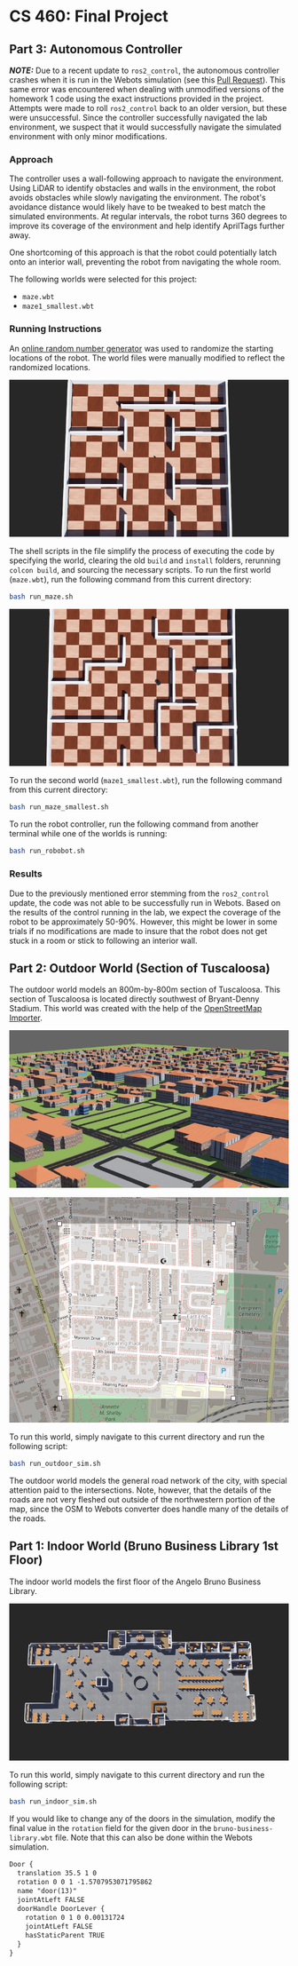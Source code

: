 # CS 460: Final Project

## Part 3: Autonomous Controller

**_NOTE:_** Due to a recent update to `ros2_control`, the autonomous controller crashes when it is run in the Webots simulation (see this [Pull Request](https://github.com/cyberbotics/webots_ros2/pull/1011)). This same error was encountered when dealing with unmodified versions of the homework 1 code using the exact instructions provided in the project. Attempts were made to roll `ros2_control` back to an older version, but these were unsuccessful. Since the controller successfully navigated the lab environment, we suspect that it would successfully navigate the simulated environment with only minor modifications.

### Approach

The controller uses a wall-following approach to navigate the environment. Using LiDAR to identify obstacles and walls in the environment, the robot avoids obstacles while slowly navigating the environment. The robot's avoidance distance would likely have to be tweaked to best match the simulated environments. At regular intervals, the robot turns 360 degrees to improve its coverage of the environment and help identify AprilTags further away.

One shortcoming of this approach is that the robot could potentially latch onto an interior wall, preventing the robot from navigating the whole room.

The following worlds were selected for this project:
- `maze.wbt`
- `maze1_smallest.wbt`

### Running Instructions

An [online random number generator](https://www.calculator.net/random-number-generator.html?slower=0&supper=100&ctype=1&s=6264&x=Generate) was used to randomize the starting locations of the robot. The world files were manually modified to reflect the randomized locations.

![Simulation Screenshot](https://raw.githubusercontent.com/MoenMi/project-cs460/refs/heads/main/project_cs460/worlds/.maze.jpg)

The shell scripts in the file simplify the process of executing the code by specifying the world, clearing the old `build` and `install` folders, rerunning `colcon build`, and sourcing the necessary scripts. To run the first world (`maze.wbt`), run the following command from this current directory:

```bash
bash run_maze.sh
```

![Simulation Screenshot](https://raw.githubusercontent.com/MoenMi/project-cs460/refs/heads/main/project_cs460/worlds/.maze1_smallest.jpg)

To run the second world (`maze1_smallest.wbt`), run the following command from this current directory:

```bash
bash run_maze_smallest.sh
```

To run the robot controller, run the following command from another terminal while one of the worlds is running:

```bash
bash run_robobot.sh
```

### Results

Due to the previously mentioned error stemming from the `ros2_control` update, the code was not able to be successfully run in Webots. Based on the results of the control running in the lab, we expect the coverage of the robot to be approximately 50-90%. However, this might be lower in some trials if no modifications are made to insure that the robot does not get stuck in a room or stick to following an interior wall.

## Part 2: Outdoor World (Section of Tuscaloosa)

The outdoor world models an 800m-by-800m section of Tuscaloosa. This section of Tuscaloosa is located directly southwest of Bryant-Denny Stadium. This world was created with the help of the [OpenStreetMap Importer](https://cyberbotics.com/doc/automobile/openstreetmap-importer).

![Simulation Screenshot](https://raw.githubusercontent.com/MoenMi/project-cs460/refs/heads/main/project_cs460/worlds/.tuscaloosa.jpg)

![Map of Area](map.png)

To run this world, simply navigate to this current directory and run the following script:

```bash
bash run_outdoor_sim.sh
```

The outdoor world models the general road network of the city, with special attention paid to the intersections. Note, however, that the details of the roads are not very fleshed out outside of the northwestern portion of the map, since the OSM to Webots converter does handle many of the details of the roads.

## Part 1: Indoor World (Bruno Business Library 1st Floor)

The indoor world models the first floor of the Angelo Bruno Business Library.

![Bruno Business Library](https://raw.githubusercontent.com/MoenMi/project-cs460/refs/heads/main/project_cs460/worlds/.bruno-business-library.jpg)

To run this world, simply navigate to this current directory and run the following script:

```bash
bash run_indoor_sim.sh
```

If you would like to change any of the doors in the simulation, modify the final value in the `rotation` field for the given door in the `bruno-business-library.wbt` file. Note that this can also be done within the Webots simulation. 

```
Door {
  translation 35.5 1 0
  rotation 0 0 1 -1.5707953071795862
  name "door(13)"
  jointAtLeft FALSE
  doorHandle DoorLever {
    rotation 0 1 0 0.00131724
    jointAtLeft FALSE
    hasStaticParent TRUE
  }
}
```

